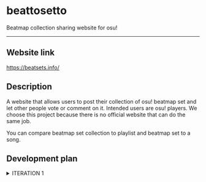 # beattosetto
Beatmap collection sharing website for osu!

---
## Website link
https://beatsets.info/  

## Description
A website that allows users to post their collection of osu! beatmap set and let other people vote or comment on it. Intended users are osu! players. We choose this project because there is no official website that can do the same job.

You can compare beatmap set collection to playlist and beatmap set to a song.

## Development plan
<details>
  <summary> ITERATION 1 </summary>
  <p>

#### Goal
1. Design mock up  
2. Create models UML  
3. Setup development and deployment environment  
4. Complete project proposal
5. Create project wiki & README.md

#### Features
1. UI mock up
2. UML diagram for database model

#### Acceptance criteria
1. Models and diagrams are ready to use on iteration 2
2. The project is ready for development and deployment
3. Wiki & README.md are easy to read 

</p>
  </details>